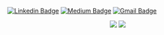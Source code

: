 [![Linkedin Badge](https://img.shields.io/badge/-meerapatelmd-blue?style=flat&logo=Linkedin&logoColor=white&link=https://www.linkedin.com/in/meera-patel-md/)](https://www.linkedin.com/in/meera-patel-md/)
[![Medium Badge](https://img.shields.io/badge/-@meerapatelmd-000000?style=flat&labelColor=000000&logo=Medium&link=https://medium.com/@meerapatelmd)](https://medium.com/@meerapatelmd)
[![Gmail Badge](https://img.shields.io/badge/-patelmeeray-c14438?style=flat&logo=Gmail&logoColor=white&link=mailto:patelmeeray@gmail.com)](mailto:patelmeeray@gmail.com)
<br>
<p align = "center">
  <img src = "https://github-readme-stats.vercel.app/api?username=meerapatelmd&show_icons=true&line_height=27">
  <img src = "https://github-readme-stats.vercel.app/api/top-langs/?username=meerapatelmd&hide=css,java,html">
</p>


